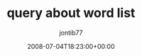 ---
title: 'query about word list'
posts: 3
hash: 't952'
author: 'jontib77'
date: 2008-07-04T18:23:00+00:00
sources:
  - http://forums.tokipona.org/viewtopic.php%3Ft=952.html
---